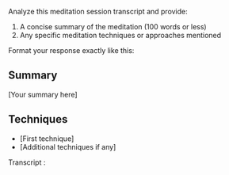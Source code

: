 Analyze this meditation session transcript and provide:

1. A concise summary of the meditation (100 words or less)
2. Any specific meditation techniques or approaches mentioned

Format your response exactly like this:
## Summary
[Your summary here]

## Techniques
- [First technique]
- [Additional techniques if any]

Transcript :
